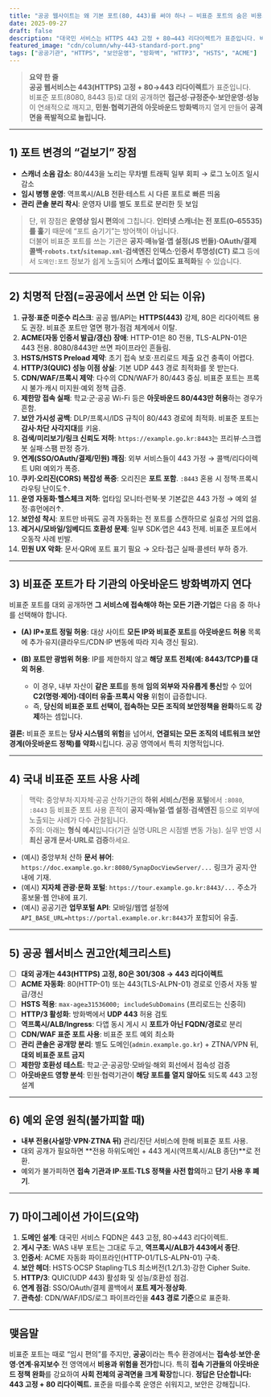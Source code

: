 ```yaml
---
title: "공공 웹사이트는 왜 기본 포트(80, 443)를 써야 하나 — 비표준 포트의 숨은 비용과 위험"
date: 2025-09-27
draft: false
description: "대국민 서비스는 HTTPS 443 고정 + 80→443 리다이렉트가 표준입니다. 비표준 포트(8080, 8443 등)를 대외 공개에 쓰면 접근성·규정준수·보안운영·성능이 무너지고, 접속 기관들의 아웃바운드 방화벽까지 열게 만들어 공격면을 확장합니다."
featured_image: "cdn/column/why-443-standard-port.png"
tags: ["공공기관", "HTTPS", "보안운영", "방화벽", "HTTP3", "HSTS", "ACME"]
---
```


> **요약 한 줄**  
> **공공 웹서비스는 443(HTTPS) 고정 + 80→443 리다이렉트**가 표준입니다.  
> 비표준 포트(8080, 8443 등)로 대외 공개하면 **접근성·규정준수·보안운영·성능**이 연쇄적으로 깨지고, **민원·협력기관의 아웃바운드 방화벽**까지 열게 만들어 **공격면을 폭발적으로 늘립니다.**

---

## 1) 포트 변경의 “겉보기” 장점

* **스캐너 소음 감소**: 80/443을 노리는 무차별 트래픽 일부 회피 → 로그 노이즈 일시 감소
* **임시 병행 운영**: 역프록시/ALB 전환·테스트 시 다른 포트로 빠른 띄움
* **관리 콘솔 분리 착시**: 운영자 UI를 별도 포트로 분리한 듯 보임

> 단, 위 장점은 **운영상 임시 편의**에 그칩니다. **인터넷 스캐너는 전 포트(0–65535)를 훑**기 때문에 “포트 숨기기”는 방어책이 아닙니다.  
> 더불어 비표준 포트를 쓰는 기관은 **공지·매뉴얼·앱 설정(JS 번들)·OAuth/결제 콜백·`robots.txt`/`sitemap.xml`·검색엔진 인덱스·인증서 투명성(CT) 로그** 등에서 `도메인:포트` 정보가 쉽게 노출되어 **스캐너 없이도 표적화**될 수 있습니다.

---

## 2) 치명적 단점(=공공에서 쓰면 안 되는 이유)

1. **규정·표준 미준수 리스크**: 공공 웹/API는 **HTTPS(443)** 강제, 80은 리다이렉트 용도 권장. 비표준 포트만 열면 평가·점검 체계에서 이탈.
2. **ACME(자동 인증서 발급/갱신) 장애**: HTTP-01은 80 전용, TLS-ALPN-01은 443 전용. 8080/8443만 쓰면 파이프라인 흔들림.
3. **HSTS/HSTS Preload 제약**: 초기 접속 보호·프리로드 제출 요건 충족이 어렵다.
4. **HTTP/3(QUIC) 성능 이점 상실**: 기본 UDP 443 경로 최적화를 못 받는다.
5. **CDN/WAF/프록시 제약**: 다수의 CDN/WAF가 80/443 중심. 비표준 포트는 프록시 불가·캐시 미지원·예외 정책 급증.
6. **제한망 접속 실패**: 학교·군·공공 Wi-Fi 등은 **아웃바운드 80/443만 허용**하는 경우가 흔함.
7. **보안 가시성 공백**: DLP/프록시/IDS 규칙이 80/443 경로에 최적화. 비표준 포트는 **감사·차단 사각지대**를 키움.
8. **검색/미리보기/링크 신뢰도 저하**: `https://example.go.kr:8443`는 프리뷰·스크랩봇 실패·스팸 판정 증가.
9. **연계(SSO/OAuth/결제/민원) 깨짐**: 외부 서비스들이 443 가정 → 콜백/리다이렉트 URI 예외가 폭증.
10. **쿠키·오리진(CORS) 복잡성 폭증**: 오리진은 **포트 포함**. `:8443` 혼용 시 정책·프록시 라우팅 난이도↑.
11. **운영 자동화·헬스체크 저하**: 업타임 모니터·런북·봇 기본값은 443 가정 → 예외 설정·휴먼에러↑.
12. **보안성 착시**: 포트만 바꿔도 공격 자동화는 전 포트를 스캔하므로 실효성 거의 없음.
13. **레거시/모바일/임베디드 호환성 문제**: 일부 SDK·앱은 443 전제. 비표준 포트에서 오동작 사례 빈발.
14. **민원 UX 악화**: 문서·QR에 포트 표기 필요 → 오타·접근 실패·콜센터 부하 증가.

---

## 3) 비표준 포트가 **타 기관의 아웃바운드 방화벽**까지 연다

비표준 포트를 대외 공개하면 **그 서비스에 접속해야 하는 모든 기관·기업**은 다음 중 하나를 선택해야 합니다.

* **(A) IP+포트 정밀 허용**: 대상 사이트 **모든 IP와 비표준 포트**를 **아웃바운드 허용** 목록에 추가·유지(클라우드/CDN·IP 변동에 따라 지속 갱신 필요).
* **(B) 포트만 광범위 허용**: IP를 제한하지 않고 **해당 포트 전체(예: 8443/TCP)를 대외 허용**.

  * 이 경우, 내부 자산이 **같은 포트**를 통해 **임의 외부와 자유롭게 통신**할 수 있어 **C2(명령·제어)·데이터 유출·프록시 악용** 위험이 급증합니다.
  * 즉, **당신의 비표준 포트 선택이, 접속하는 모든 조직의 보안정책을 완화**하도록 **강제**하는 셈입니다.

**결론:** 비표준 포트는 **당사 시스템의 위험**을 넘어서, **연결되는 모든 조직의 네트워크 보안 경계(아웃바운드 정책)를 약화**시킵니다. 공공 영역에서 특히 치명적입니다.

---

## 4) 국내 비표준 포트 사용 사례

> 맥락: 중앙부처·지자체·공공 산하기관의 **하위 서비스/전용 포털**에서 `:8080`, `:8443` 등 비표준 포트 사용 흔적이 **공지·매뉴얼·앱 설정·검색엔진** 등으로 외부에 노출되는 사례가 다수 관찰됩니다.  
> 주의: 아래는 **형식 예시**입니다(기관 실명·URL은 시점별 변동 가능). 실무 반영 시 **최신 공개 문서·URL로 검증**하세요.

* (예시) 중앙부처 산하 **문서 뷰어**: `https://doc.example.go.kr:8080/SynapDocViewServer/...` 링크가 공지·안내에 기재.
* (예시) **지자체 관광·문화 포털**: `https://tour.example.go.kr:8443/...` 주소가 홍보물·웹 안내에 표기.
* (예시) 공공기관 **업무포털 API**: 모바일/웹앱 설정에 `API_BASE_URL=https://portal.example.or.kr:8443`가 포함되어 유출.

---

## 5) 공공 웹서비스 권고안(체크리스트)

* [ ] **대외 공개는 443(HTTPS) 고정, 80은 301/308 → 443 리다이렉트**
* [ ] **ACME 자동화**: 80(HTTP-01) 또는 443(TLS-ALPN-01) 경로로 인증서 자동 발급/갱신
* [ ] **HSTS 적용**: `max-age≥31536000; includeSubDomains` (프리로드는 신중히)
* [ ] **HTTP/3 활성화**: 방화벽에서 **UDP 443** 허용 검토
* [ ] **역프록시/ALB/Ingress**: 다앱 동시 게시 시 **포트가 아닌 FQDN/경로**로 분리
* [ ] **CDN/WAF 표준 포트 사용**: 비표준 포트 예외 최소화
* [ ] **관리 콘솔은 공개망 분리**: 별도 도메인(`admin.example.go.kr`) + ZTNA/VPN 뒤, **대외 비표준 포트 금지**
* [ ] **제한망 호환성 테스트**: 학교·군·공공망·모바일·해외 회선에서 접속성 검증
* [ ] **아웃바운드 영향 분석**: 민원·협력기관이 **해당 포트를 열지 않아도** 되도록 443 고정 설계

---

## 6) 예외 운영 원칙(불가피할 때)

* **내부 전용(사설망·VPN·ZTNA 뒤)** 관리/진단 서비스에 한해 비표준 포트 사용.  
* 대외 공개가 필요하면 **전용 하위도메인 + 443 게시(역프록시/ALB 종단)**로 전환.  
* 예외가 불가피하면 **접속 기관과 IP·포트·TLS 정책을 사전 합의**하고 **단기 사용 후 폐기**.

---

## 7) 마이그레이션 가이드(요약)

1. **도메인 설계**: 대국민 서비스 FQDN은 443 고정, 80→443 리다이렉트.
2. **게시 구조**: WAS 내부 포트는 그대로 두고, **역프록시/ALB가 443에서 종단**.
3. **인증서**: ACME 자동화 파이프라인(HTTP-01/TLS-ALPN-01) 구축.
4. **보안 헤더**: HSTS·OCSP Stapling·TLS 최소버전(1.2/1.3)·강한 Cipher Suite.
5. **HTTP/3**: QUIC(UDP 443) 활성화 및 성능/호환성 점검.
6. **연계 점검**: SSO/OAuth/결제 콜백에서 **포트 제거·정상화**.
7. **관측성**: CDN/WAF/IDS/로그 파이프라인을 **443 경로 기준**으로 표준화.

---

## 맺음말

비표준 포트는 때로 “임시 편의”를 주지만, **공공**이라는 특수 환경에서는 **접속성·보안·운영·연계·유지보수** 전 영역에서 **비용과 위험을 전가**합니다. 특히 **접속 기관들의 아웃바운드 정책 완화**를 강요하여 **사회 전체의 공격면을 크게 확장**합니다. **정답은 단순합니다: 443 고정 + 80 리다이렉트.** 표준을 따를수록 운영은 쉬워지고, 보안은 강해집니다.
